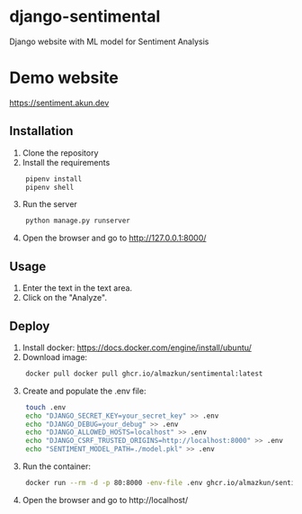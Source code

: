 # django-sentimental
Django website with ML model for Sentiment Analysis

# Demo website
https://sentiment.akun.dev

## Installation
1. Clone the repository
2. Install the requirements
```bash
    pipenv install
    pipenv shell
```
3. Run the server
```bash
    python manage.py runserver
```
4. Open the browser and go to http://127.0.0.1:8000/


## Usage
1. Enter the text in the text area.
2. Click on the "Analyze".


## Deploy
1. Install docker: https://docs.docker.com/engine/install/ubuntu/
2. Download image:
```bash
    docker pull docker pull ghcr.io/almazkun/sentimental:latest
```
3. Create and populate the .env file:
```bash
    touch .env
    echo "DJANGO_SECRET_KEY=your_secret_key" >> .env
    echo "DJANGO_DEBUG=your_debug" >> .env
    echo "DJANGO_ALLOWED_HOSTS=localhost" >> .env
    echo "DJANGO_CSRF_TRUSTED_ORIGINS=http://localhost:8000" >> .env
    echo "SENTIMENT_MODEL_PATH=./model.pkl" >> .env
```
3. Run the container:
```bash
    docker run --rm -d -p 80:8000 -env-file .env ghcr.io/almazkun/sentimental:latest
```
4. Open the browser and go to http://localhost/
